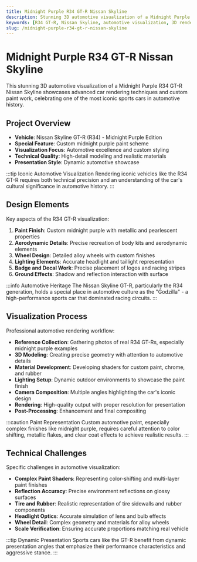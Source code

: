 ```yaml
---
title: Midnight Purple R34 GT-R Nissan Skyline
description: Stunning 3D automotive visualization of a Midnight Purple R34 GT-R Nissan Skyline, showcasing advanced car rendering techniques and custom paint work.
keywords: [R34 GT-R, Nissan Skyline, automotive visualization, 3D rendering, car design, midnight purple, Redshift]
slug: /midnight-purple-r34-gt-r-nissan-skyline
---
```


# Midnight Purple R34 GT-R Nissan Skyline

This stunning 3D automotive visualization of a Midnight Purple R34 GT-R Nissan Skyline showcases advanced car rendering techniques and custom paint work, celebrating one of the most iconic sports cars in automotive history.

## Project Overview

- **Vehicle**: Nissan Skyline GT-R (R34) - Midnight Purple Edition
- **Special Feature**: Custom midnight purple paint scheme
- **Visualization Focus**: Automotive excellence and custom styling
- **Technical Quality**: High-detail modeling and realistic materials
- **Presentation Style**: Dynamic automotive showcase

:::tip Iconic Automotive Visualization
Rendering iconic vehicles like the R34 GT-R requires both technical precision and an understanding of the car's cultural significance in automotive history.
:::

## Design Elements

Key aspects of the R34 GT-R visualization:

1. **Paint Finish**: Custom midnight purple with metallic and pearlescent properties
2. **Aerodynamic Details**: Precise recreation of body kits and aerodynamic elements
3. **Wheel Design**: Detailed alloy wheels with custom finishes
4. **Lighting Elements**: Accurate headlight and taillight representation
5. **Badge and Decal Work**: Precise placement of logos and racing stripes
6. **Ground Effects**: Shadow and reflection interaction with surface

:::info Automotive Heritage
The Nissan Skyline GT-R, particularly the R34 generation, holds a special place in automotive culture as the "Godzilla" - a high-performance sports car that dominated racing circuits.
:::

## Visualization Process

Professional automotive rendering workflow:

- **Reference Collection**: Gathering photos of real R34 GT-Rs, especially midnight purple examples
- **3D Modeling**: Creating precise geometry with attention to automotive details
- **Material Development**: Developing shaders for custom paint, chrome, and rubber
- **Lighting Setup**: Dynamic outdoor environments to showcase the paint finish
- **Camera Composition**: Multiple angles highlighting the car's iconic design
- **Rendering**: High-quality output with proper resolution for presentation
- **Post-Processing**: Enhancement and final compositing

:::caution Paint Representation
Custom automotive paint, especially complex finishes like midnight purple, requires careful attention to color shifting, metallic flakes, and clear coat effects to achieve realistic results.
:::

## Technical Challenges

Specific challenges in automotive visualization:

- **Complex Paint Shaders**: Representing color-shifting and multi-layer paint finishes
- **Reflection Accuracy**: Precise environment reflections on glossy surfaces
- **Tire and Rubber**: Realistic representation of tire sidewalls and rubber components
- **Headlight Optics**: Accurate simulation of lens and bulb effects
- **Wheel Detail**: Complex geometry and materials for alloy wheels
- **Scale Verification**: Ensuring accurate proportions matching real vehicle

:::tip Dynamic Presentation
Sports cars like the GT-R benefit from dynamic presentation angles that emphasize their performance characteristics and aggressive stance.
:::